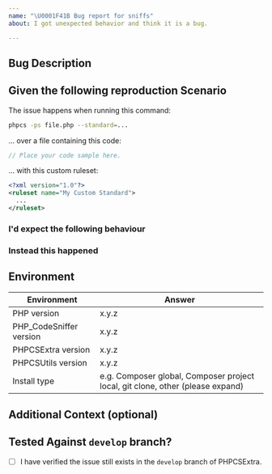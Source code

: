 ```yaml
---
name: "\U0001F41B Bug report for sniffs"
about: I got unexpected behavior and think it is a bug.

---
```


<!--
PLEASE FILL OUT THE TEMPLATE COMPLETELY.
BUG REPORTS WHICH CANNOT BE REPRODUCED BASED ON THE INFORMATION PROVIDED WILL BE CLOSED.
-->

## Bug Description
<!-- Provide a clear and concise description of the problem you are experiencing. -->


## Given the following reproduction Scenario
<!-- Please provide example code that allows us to reproduce the issue. Do NOT paste screenshots of code! -->

The issue happens when running this command:
<!-- Adjust the below command as appropriate. -->
```bash
phpcs -ps file.php --standard=...
```

... over a file containing this code:
```php
// Place your code sample here.
```

<!-- Optionally post a *minimal* version of your custom ruleset here if needed to reproduce the issue. -->
... with this custom ruleset:
```xml
<?xml version="1.0"?>
<ruleset name="My Custom Standard">
  ...
</ruleset>
```


### I'd expect the following behaviour
<!-- What was the expected (correct) behavior? -->


### Instead this happened
<!--
What is the current (buggy) behavior?
Please provide as much information as possible and relevant.

Whenever possible, include the error message and the error code for the sniff that is being
(or should have been) triggered.
You can see the sniff error codes by running `phpcs` with the `-s` flag.
Example: `Universal.Arrays.DuplicateArrayKey.Found`
-->


## Environment
<!--
Please include as many details as relevant about the environment you experienced the bug in.
You should be able to get the version numbers using the `composer info` command.
-->

| Environment             | Answer                                                                         |
| ----------------------- | ------------------------------------------------------------------------------ |
| PHP version             | x.y.z                                                                          |
| PHP_CodeSniffer version | x.y.z                                                                          |
| PHPCSExtra version      | x.y.z                                                                          |
| PHPCSUtils version      | x.y.z                                                                          |
| Install type            | e.g. Composer global, Composer project local, git clone, other (please expand) |


## Additional Context (optional)
<!-- Add any other context about the problem here. -->


## Tested Against `develop` branch?
- [ ] I have verified the issue still exists in the `develop` branch of PHPCSExtra.
